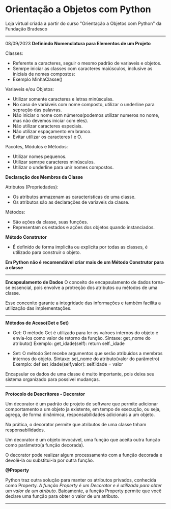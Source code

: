 # Orientação a Objetos com Python
Loja virtual criada a partir do curso "Orientação a Objetos com Python" da Fundação Bradesco

****
08/09/2023
**Definindo Nomenclatura para Elementos de um Projeto**

Classes:
- Referente a caracteres, seguir o mesmo padrão de variaveis e objetos.
- Semrpe iniciar as classes com caracteres maiúsculos, inclusive as iniciais de nomes compostos:
- Exemplo MinhaClasse()

Variaveis e/ou Objetos:
- Utilizar somente caracteres e letras minúsculas.
- No caso de variáveis com nome composto, utilizar o underline para sepração das palavras.
- Não iniciar o nome com números(podemos utilizar numeros no nome, mas não devemos iniciar com eles).
- Não utilizar caracteres especiais.
- Não utilizar espaçamento em branco.
- Evitar utilizar os caracteres I e O.

Pacotes, Módulos e Métodos:
- Utilizar nomes pequenos.
- Utilizar semrpe caracteres minúsculos.
- Utilizar o underline para unir nomes compostos.

**Declaração dos Membros da Classe**

Atributos (Propriedades):
- Os atributos armazenam as caracteristicas de uma classe.
- Os atributos são as declarações de variaveis da classe.

Métodos:
- São ações da classe, suas funções.
- Representam os estados e ações dos objetos quando instanciados.

**Método Construtor**

- É definido de forma implicita ou explicita por todas as classes, é utilizado para construir o objeto.

**Em Python não é recomendável criar mais de um Método Construtor para a classe**


****

**Encapsulamento de Dados**
 O conceito de encapsulamento de dados torna-se essencial, pois envolve a protreção dos atributos ou métodos de uma classe.

 Esse concenito garante a integridade das informações e também facilita a utilização das implementações.
****

**Métodos de Aceso(Get e Set)**

- Get: O método Get é utilizado para ler os valroes internos do objeto e envia-los como valor de retorno da função.
    Sintaxe: get_nome do atributo()
        Exemplo: get_idade(self): return self._idade

- Set: O método Set recebe argumentos que serão atribuidos a membros internos do objeto.
    Sintaxe: set_nome do atributo(valor do parâmetro)
        Exemplo: def set_idade(self,valor): self.idade = valor

Encapsular os dados de uma classe é muito importante, pois deixa seu sistema organizado para possivel mudanças.
****

**Protocolo de Descritores - Decorator**

Um decorator é um padrão de projeto de software que permite adicionar comportamento a um objeto ja existente, em tempo de execução, ou seja, agrega, de forma dinânimca, responsabilidades adicionais a um objeto.

Na prática, o decorator permite que atributos de uma classe tnham responsabilidades.

Um decorator é um objeto invocável, uma função que aceita outra função como parâmetro(a função decorada).

O decorator pode realizar algum processamento com a função decorada e devolê-la ou substitui-la por outra função.

**@Property**

Python traz outra solução para manter os atributos privados, conhecida como Property.
*A função Property é um Decorator e é utilizada para obter um valor de um atributo.*
Baicamente, a função Property permite que você declare uma função para obter o valor de um atributo.

****
